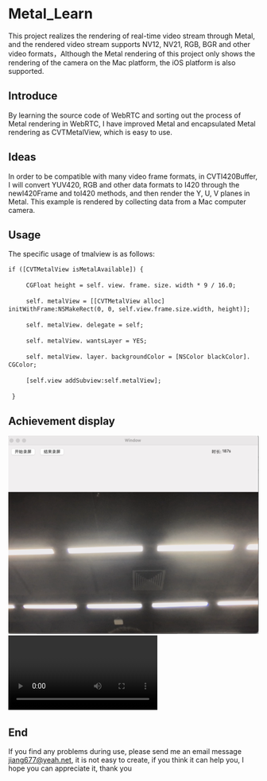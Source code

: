 # Metal_Learn
This project realizes the rendering of real-time video stream through Metal, and the rendered video stream supports NV12, NV21, RGB, BGR and other video formats，Although the Metal rendering of this project only shows the rendering of the camera on the Mac platform, the iOS platform is also supported.

## Introduce
By learning the source code of WebRTC and sorting out the process of Metal rendering in WebRTC, I have improved Metal and encapsulated Metal rendering as CVTMetalView, which is easy to use.

## Ideas
In order to be compatible with many video frame formats, in CVTI420Buffer, I will convert YUV420, RGB and other data formats to I420 through the newI420Frame and toI420 methods, and then render the Y, U, V planes in Metal. This example is rendered by collecting data from a Mac computer camera.

## Usage
The specific usage of tmalview is as follows:

    if ([CVTMetalView isMetalAvailable]) {

         CGFloat height = self. view. frame. size. width * 9 / 16.0;

         self. metalView = [[CVTMetalView alloc] initWithFrame:NSMakeRect(0, 0, self.view.frame.size.width, height)];

         self. metalView. delegate = self;

         self. metalView. wantsLayer = YES;

         self. metalView. layer. backgroundColor = [NSColor blackColor]. CGColor;

         [self.view addSubview:self.metalView];

     }
## Achievement display
![Metal icon](https://github.com/jiang6777/Metal_Learn/blob/main/metal.png)
![Metal video](https://github.com/jiang6777/Metal_Learn/blob/main/metal1.mp4)


## End
If you find any problems during use, please send me an email message jiang677@yeah.net, it is not easy to create, if you think it can help you, I hope you can appreciate it, thank you
